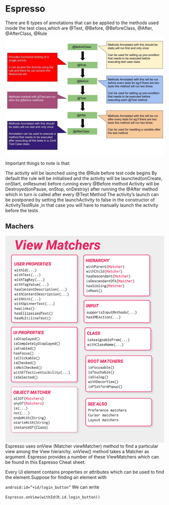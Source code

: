 # Espresso

There are 6 types of annotations that can be applied to the methods used inside the test class,which are @Test, @Before, @BeforeClass, @After, @AfterClass, @Rule
![Hooks](images/hook.jpeg)

Important things to note is that:

The activity will be launched using the @Rule before test code begins
By default the rule will be initialised and the activity will be launched(onCreate, onStart, onResume) before running every @Before method
Activity will be Destroyed(onPause, onStop, onDestroy) after running the @After method which in turn is called after every @Test Method
The activity’s launch can be postponed by setting the launchActivity to false in the constructor of ActivityTestRule ,in that case you will have to manually launch the activity before the tests

## Machers

![Hooks](images/matchers.png)
Espresso uses onView (Matcher<View> viewMatcher) method to find a particular view among the View hierarchy. onView() method takes a Matcher as argument. Espresso provides a number of these ViewMatchers which can be found in this Espresso Cheat sheet.

Every UI element contains properties or attributes which can be used to find the element.Suppose for finding an element with

`android:id=“+id/login_button”`
We can write

`Espresso.onView(withId(R.id.login_button))`
